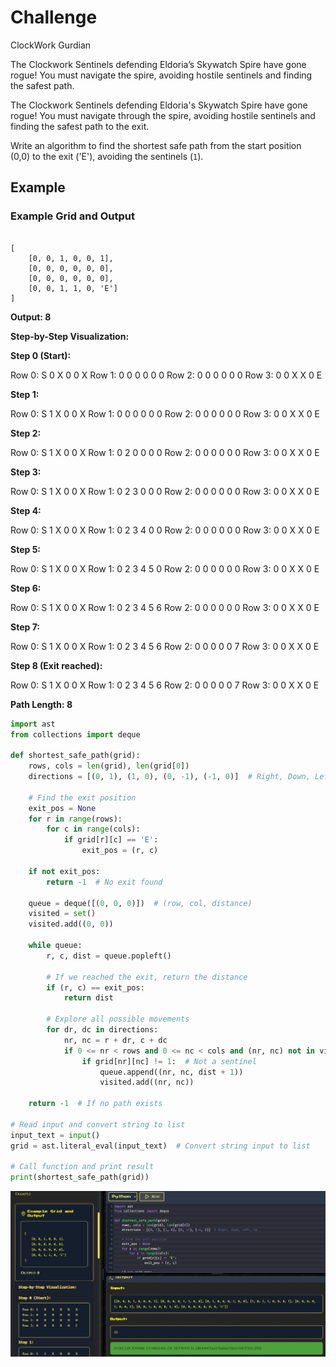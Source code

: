 # Challenge
ClockWork Gurdian

The Clockwork Sentinels defending Eldoria’s Skywatch Spire have gone rogue! You must navigate the spire, avoiding hostile sentinels and finding the safest path.

The Clockwork Sentinels defending Eldoria's Skywatch Spire have gone rogue! You must navigate through the spire, avoiding hostile sentinels and finding the safest path to the exit.

Write an algorithm to find the shortest safe path from the start position (0,0) to the exit ('E'), avoiding the sentinels (`1`).

## Example

### Example Grid and Output

```

[
    [0, 0, 1, 0, 0, 1],
    [0, 0, 0, 0, 0, 0],
    [0, 0, 0, 0, 0, 0],
    [0, 0, 1, 1, 0, 'E']
]
```

**Output: 8**

**Step-by-Step Visualization:**  
  
**Step 0 (Start):**

Row 0: S   0   X   0   0   X
Row 1: 0   0   0   0   0   0
Row 2: 0   0   0   0   0   0
Row 3: 0   0   X   X   0   E
    

**Step 1:**

Row 0: S   1   X   0   0   X
Row 1: 0   0   0   0   0   0
Row 2: 0   0   0   0   0   0
Row 3: 0   0   X   X   0   E
    

**Step 2:**

Row 0: S   1   X   0   0   X
Row 1: 0   2   0   0   0   0
Row 2: 0   0   0   0   0   0
Row 3: 0   0   X   X   0   E
    

**Step 3:**

Row 0: S   1   X   0   0   X
Row 1: 0   2   3   0   0   0
Row 2: 0   0   0   0   0   0
Row 3: 0   0   X   X   0   E
    

**Step 4:**

Row 0: S   1   X   0   0   X
Row 1: 0   2   3   4   0   0
Row 2: 0   0   0   0   0   0
Row 3: 0   0   X   X   0   E
    

**Step 5:**

Row 0: S   1   X   0   0   X
Row 1: 0   2   3   4   5   0
Row 2: 0   0   0   0   0   0
Row 3: 0   0   X   X   0   E
    

**Step 6:**

Row 0: S   1   X   0   0   X
Row 1: 0   2   3   4   5   6
Row 2: 0   0   0   0   0   0
Row 3: 0   0   X   X   0   E
                          

**Step 7:**

Row 0: S   1   X   0   0   X
Row 1: 0   2   3   4   5   6
Row 2: 0   0   0   0   0   7
Row 3: 0   0   X   X   0   E
                          

**Step 8 (Exit reached):**

Row 0: S   1   X   0   0   X
Row 1: 0   2   3   4   5   6
Row 2: 0   0   0   0   0   7
Row 3: 0   0   X   X   0   E
                          

  

**Path Length: 8**

```python
import ast
from collections import deque

def shortest_safe_path(grid):
    rows, cols = len(grid), len(grid[0])
    directions = [(0, 1), (1, 0), (0, -1), (-1, 0)]  # Right, Down, Left, Up
    
    # Find the exit position
    exit_pos = None
    for r in range(rows):
        for c in range(cols):
            if grid[r][c] == 'E':
                exit_pos = (r, c)
    
    if not exit_pos:
        return -1  # No exit found
    
    queue = deque([(0, 0, 0)])  # (row, col, distance)
    visited = set()
    visited.add((0, 0))
    
    while queue:
        r, c, dist = queue.popleft()
        
        # If we reached the exit, return the distance
        if (r, c) == exit_pos:
            return dist
        
        # Explore all possible movements
        for dr, dc in directions:
            nr, nc = r + dr, c + dc
            if 0 <= nr < rows and 0 <= nc < cols and (nr, nc) not in visited:
                if grid[nr][nc] != 1:  # Not a sentinel
                    queue.append((nr, nc, dist + 1))
                    visited.add((nr, nc))
    
    return -1  # If no path exists

# Read input and convert string to list
input_text = input()
grid = ast.literal_eval(input_text)  # Convert string input to list

# Call function and print result
print(shortest_safe_path(grid))

```

![](HTB%20Apocalypse/coding/ClockWork%20Gurdian/assets/Pasted%20image%2020250323104641.png)